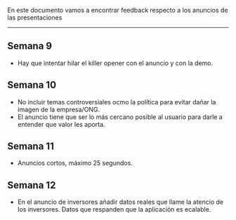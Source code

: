 En este documento vamos a encontrar feedback respecto a los anuncios de las presentaciones

---

## Semana 9

- Hay que intentar hilar el killer opener con el anuncio y con la demo.

## Semana 10

- No incluir temas controversiales ocmo la política para evitar dañar la imagen de la empresa/ONG.
- El anuncio tiene que ser lo más cercano posible al usuario para darle a entender que valor les aporta.

## Semana 11

- Anuncios cortos, máximo 25 segundos.

## Semana 12

- En el anuncio de inversores añadir datos reales que llame la atencio de los inversores. Datos que respanden que la aplicación es ecalable.
